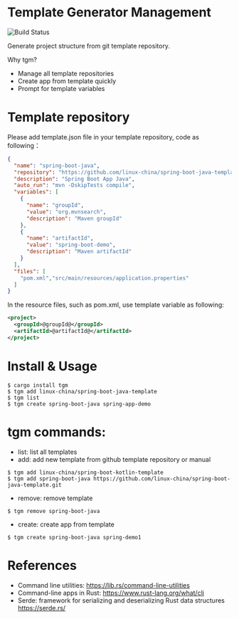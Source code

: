 Template Generator Management
=============================
![Build Status](https://img.shields.io/github/workflow/status/linux-china/tgm/Rust)

Generate project structure from git template repository.

Why tgm?

* Manage all template repositories
* Create app from template quickly
* Prompt for template variables

# Template repository
Please add template.json file in your template repository, code as following：

```json
{
  "name": "spring-boot-java",
  "repository": "https://github.com/linux-china/spring-boot-java-template",
  "description": "Spring Boot App Java",
  "auto_run": "mvn -DskipTests compile",
  "variables": [
    {
      "name": "groupId",
      "value": "org.mvnsearch",
      "description": "Maven groupId"
    },
    {
      "name": "artifactId",
      "value": "spring-boot-demo",
      "description": "Maven artifactId"
    }
  ],
  "files": [
    "pom.xml","src/main/resources/application.properties"
  ]
}
```

In the resource files, such as pom.xml, use template variable as following:

```xml
<project>
  <groupId>@groupId@</groupId>
  <artifactId>@artifactId@</artifactId>
</project>
```

# Install & Usage

```
$ cargo install tgm
$ tgm add linux-china/spring-boot-java-template
$ tgm list
$ tgm create spring-boot-java spring-app-demo
```


# tgm commands:

* list: list all templates
* add: add new template from github template repository or manual

```
$ tgm add linux-china/spring-boot-kotlin-template
$ tgm add spring-boot-java https://github.com/linux-china/spring-boot-java-template.git
```

* remove: remove template

```
$ tgm remove spring-boot-java
```

* create: create app from template

```
$ tgm create spring-boot-java spring-demo1 
```

# References

* Command line utilities: https://lib.rs/command-line-utilities
* Command-line apps in Rust: https://www.rust-lang.org/what/cli
* Serde: framework for serializing and deserializing Rust data structures https://serde.rs/
